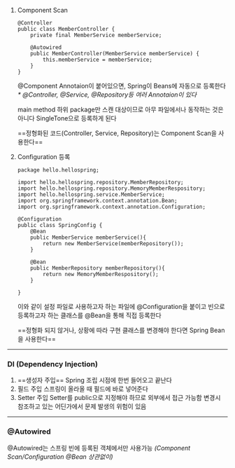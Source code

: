 1. Component Scan
	```
	@Controller  
	public class MemberController {  
	    private final MemberService memberService;  
		  
	    @Autowired  
	    public MemberController(MemberService memberService) {  
	        this.memberService = memberService;  
	    }  
	}
	```
	@Component Annotaion이 붙어있으면, Spring이 Beans에 자동으로 등록한다
	*\* @Controller, @Service, @Repository등 여러 Annotaion이 있다*
	
	main method 하위 package만 스캔 대상이므로 아무 파일에서나 동작하는 것은 아니다
	SingleTone으로 등록하게 된다
	
	==정형화된 코드(Controller, Service, Repository)는 Component Scan을 사용한다==


2. Configuration 등록
	```
	package hello.hellospring;  
	  
	import hello.hellospring.repository.MemberRepository;  
	import hello.hellospring.repository.MemoryMemberRespository;  
	import hello.hellospring.service.MemberService;  
	import org.springframework.context.annotation.Bean;  
	import org.springframework.context.annotation.Configuration;  
	  
	@Configuration  
	public class SpringConfig {  
	    @Bean  
	    public MemberService memberService(){  
	        return new MemberService(memberRepository());  
	    }  
		  
	    @Bean  
	    public MemberRepository memberRepository(){  
	        return new MemoryMemberRespository();  
	    }  
	  
	}
	```
	이와 같이 설정 파일로 사용하고자 하는 파일에
	@Configuration을 붙이고
	빈으로 등록하고자 하는 클래스를 @Bean을 통해 직접 등록한다
	
	==정형화 되지 않거나, 상황에 따라 구현 클래스를 변경해야 한다면 Spring Bean을 사용한다==



***

### DI (Dependency Injection)

1. ==생성자 주입==
	Spring 조립 시점에 한번 들어오고 끝난다
2. 필드 주입
	스프링이 올라올 때 필드에 바로 넣어준다
3. Setter 주입
	Setter를 public으로 지정해야 하므로 외부에서 접근 가능함
	변경시 참조하고 있는 어딘가에서 문제 발생의 위험이 있음


***
### @Autowired
@Autowired는 스프링 빈에 등록된 객체에서만 사용가능
*(Component Scan/Configuration @Bean 상관없이)*


